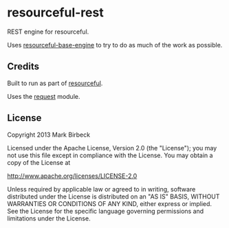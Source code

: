 # resourceful-rest

REST engine for resourceful.

Uses [resourceful-base-engine](https://github.com/markbirbeck/resourceful-rest) to try to do as much of the work as possible.

## Credits

Built to run as part of [resourceful](https://npmjs.org/package/resourceful).

Uses the [request](https://npmjs.org/package/request) module.

## License

Copyright 2013 Mark Birbeck

Licensed under the Apache License, Version 2.0 (the "License"); you may not use this file except in compliance with the License. You may obtain a copy of the License at

http://www.apache.org/licenses/LICENSE-2.0

Unless required by applicable law or agreed to in writing, software distributed under the License is distributed on an "AS IS" BASIS, WITHOUT WARRANTIES OR CONDITIONS OF ANY KIND, either express or implied. See the License for the specific language governing permissions and limitations under the License.
